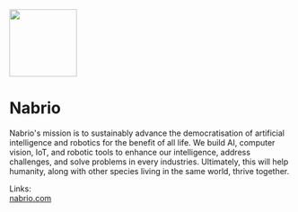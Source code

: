 <img src="https://user-images.githubusercontent.com/53931009/193286905-563e51a6-1140-4385-a5fc-d04ef7d20d12.svg" width="120">

# Nabrio


Nabrio's mission is to sustainably advance the democratisation of artificial intelligence and robotics for the benefit of all life. We build AI, computer vision, IoT, and robotic tools to enhance our intelligence, address challenges, and solve problems in every industries. Ultimately, this will help humanity, along with other species living in the same world, thrive together.

Links:  
[nabrio.com](https://www.nabrio.com)
